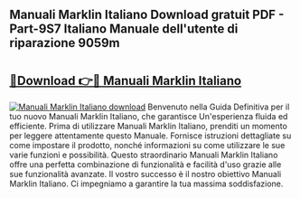 ## Manuali Marklin Italiano Download gratuit PDF - Part-9S7 Italiano Manuale dell'utente di riparazione 9059m

# <h2><a href="http://dfgh8f4.blite.top/?on=Manuali+Marklin+Italiano">🔗Download 👉🔴 Manuali Marklin Italiano</a></h2>

[![Manuali Marklin Italiano download](https://i.imgur.com/lujVjoI.png)](http://dfgh8f4.blite.top/?on=Manuali+Marklin+Italiano)
Benvenuto nella Guida Definitiva per il tuo nuovo Manuali Marklin Italiano, che garantisce Un'esperienza fluida ed efficiente. Prima di utilizzare Manuali Marklin Italiano, prenditi un momento per leggere attentamente questo Manuale. Fornisce istruzioni dettagliate su come impostare il prodotto, nonché informazioni su come utilizzare le sue varie funzioni e possibilità. Questo straordinario Manuali Marklin Italiano offre una perfetta combinazione di funzionalità e facilità d'uso grazie alle sue funzionalità avanzate. Il vostro successo è il nostro obiettivo Manuali Marklin Italiano. Ci impegniamo a garantire la tua massima soddisfazione.

